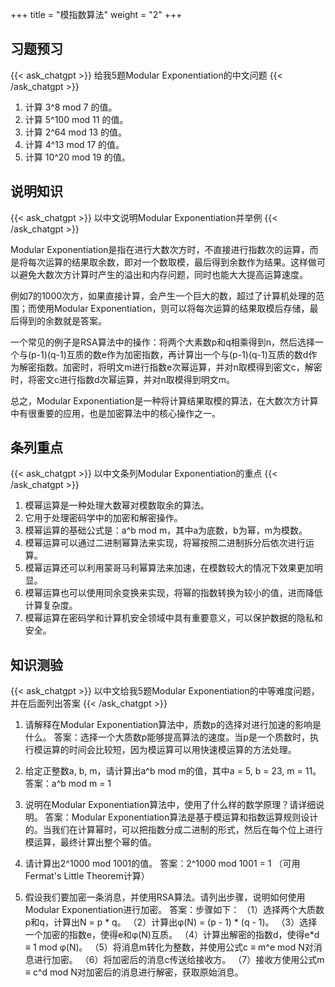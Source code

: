 +++
title = "模指数算法"
weight = "2"
+++
## 习题预习
{{< ask_chatgpt >}}
给我5题Modular Exponentiation的中文问题
{{< /ask_chatgpt >}}



1. 计算 3^8 mod 7 的值。
2. 计算 5^100 mod 11 的值。
3. 计算 2^64 mod 13 的值。
4. 计算 4^13 mod 17 的值。
5. 计算 10^20 mod 19 的值。   

## 说明知识
{{< ask_chatgpt >}}
以中文说明Modular Exponentiation并举例
{{< /ask_chatgpt >}}



Modular Exponentiation是指在进行大数次方时，不直接进行指数次的运算，而是将每次运算的结果取余数，即对一个数取模，最后得到余数作为结果。这样做可以避免大数次方计算时产生的溢出和内存问题，同时也能大大提高运算速度。

例如7的1000次方，如果直接计算，会产生一个巨大的数，超过了计算机处理的范围；而使用Modular Exponentiation，则可以将每次运算的结果取模后存储，最后得到的余数就是答案。

一个常见的例子是RSA算法中的操作：将两个大素数p和q相乘得到n，然后选择一个与(p-1)(q-1)互质的数e作为加密指数，再计算出一个与(p-1)(q-1)互质的数d作为解密指数。加密时，将明文m进行指数e次幂运算，并对n取模得到密文c，解密时，将密文c进行指数d次幂运算，并对n取模得到明文m。

总之，Modular Exponentiation是一种将计算结果取模的算法，在大数次方计算中有很重要的应用，也是加密算法中的核心操作之一。   

## 条列重点
{{< ask_chatgpt >}}
以中文条列Modular Exponentiation的重点
{{< /ask_chatgpt >}}



1. 模幂运算是一种处理大数幂对模数取余的算法。
2. 它用于处理密码学中的加密和解密操作。
3. 模幂运算的基础公式是：a^b mod m，其中a为底数，b为幂，m为模数。
4. 模幂运算可以通过二进制幂算法来实现，将幂按照二进制拆分后依次进行运算。
5. 模幂运算还可以利用蒙哥马利幂算法来加速，在模数较大的情况下效果更加明显。
6. 模幂运算也可以使用同余变换来实现，将幂的指数转换为较小的值，进而降低计算复杂度。
7. 模幂运算在密码学和计算机安全领域中具有重要意义，可以保护数据的隐私和安全。   

## 知识测验
{{< ask_chatgpt >}}
以中文给我5题Modular Exponentiation的中等难度问题，并在后面列出答案
{{< /ask_chatgpt >}}



1. 请解释在Modular Exponentiation算法中，质数p的选择对进行加速的影响是什么。
答案：选择一个大质数p能够提高算法的速度。当p是一个质数时，执行模运算的时间会比较短，因为模运算可以用快速模运算的方法处理。

2. 给定正整数a, b, m，请计算出a^b mod m的值，其中a = 5, b = 23, m = 11。
答案：a^b mod m = 1

3. 说明在Modular Exponentiation算法中，使用了什么样的数学原理？请详细说明。
答案：Modular Exponentiation算法是基于模运算和指数运算规则设计的。当我们在计算幂时，可以把指数分成二进制的形式，然后在每个位上进行模运算，最终计算出整个幂的值。

4. 请计算出2^1000 mod 1001的值。
答案：2^1000 mod 1001 = 1 （可用Fermat's Little Theorem计算）

5. 假设我们要加密一条消息，并使用RSA算法。请列出步骤，说明如何使用Modular Exponentiation进行加密。
答案：步骤如下：
（1）选择两个大质数p和q，计算出N = p * q。
（2）计算出φ(N) = (p - 1) * (q - 1)。
（3）选择一个加密的指数e，使得e和φ(N)互质。
（4）计算出解密的指数d，使得e*d ≡ 1 mod φ(N)。
（5）将消息m转化为整数，并使用公式c ≡ m^e mod N对消息进行加密。
（6）将加密后的消息c传送给接收方。
（7）接收方使用公式m ≡ c^d mod N对加密后的消息进行解密，获取原始消息。   

